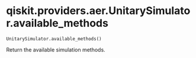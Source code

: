 # qiskit.providers.aer.UnitarySimulator.available\_methods

`UnitarySimulator.available_methods()`

Return the available simulation methods.
